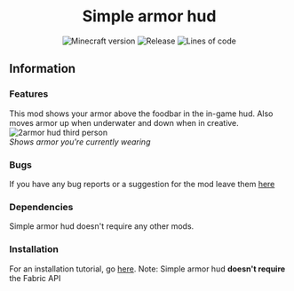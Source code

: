 <h1 align="center">Simple armor hud</h1>

<p align="center">
    <img src = "https://img.shields.io/badge/for%20MC-1.17.x-green" alt = "Minecraft version"/>
    <img src="https://img.shields.io/github/v/release/LegoRaft/simple-armor-hud?color=yellow" alt="Release">
    <img src="https://tokei.rs/b1/github/LegoRaft/simple-armor-hud" alt="Lines of code">
</p>

## Information

### Features
This mod shows your armor above the foodbar in the in-game hud. Also moves armor up when underwater and down when in creative.
![2armor hud third person](https://user-images.githubusercontent.com/50689727/130084592-5a35579a-f300-4c6e-b6ad-9b6bd620904c.png) <br>
_Shows armor you're currently wearing_


### Bugs
If you have any bug reports or a suggestion for the mod leave them [here](https://github.com/LegoRaft/simple-armor-hud/issues)

### Dependencies
Simple armor hud doesn't require any other mods.

### Installation
For an installation tutorial, go [here](https://fabricmc.net/wiki/install). Note: Simple armor hud **doesn't require** the Fabric API
